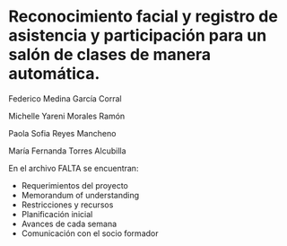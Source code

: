 # Reconocimiento facial y registro de asistencia y participación para un salón de clases de manera automática. 
Federico Medina García Corral

Michelle Yareni Morales Ramón

Paola Sofia Reyes Mancheno

María Fernanda Torres Alcubilla


En el archivo FALTA se encuentran: 
 - Requerimientos del proyecto
 - Memorandum of understanding
 - Restricciones y recursos
 - Planificación inicial
 - Avances de cada semana
 - Comunicación con el socio formador
